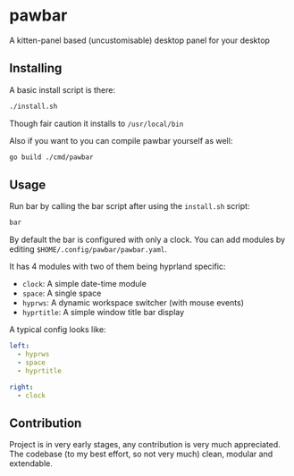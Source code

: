 # pawbar
A kitten-panel based (uncustomisable) desktop panel for your desktop

## Installing
A basic install script is there:
```sh
./install.sh
```
Though fair caution it installs to `/usr/local/bin`

Also if you want to you can compile pawbar yourself as well:
```sh
go build ./cmd/pawbar
```

## Usage
Run bar by calling the bar script after using the `install.sh` script:
```sh
bar
```


By default the bar is configured with only a clock. You can add modules by editing `$HOME/.config/pawbar/pawbar.yaml`.

It has 4 modules with two of them being hyprland specific:
 - `clock`: A simple date-time module
 - `space`: A single space
 - `hyprws`: A dynamic workspace switcher (with mouse events)
 - `hyprtitle`: A simple window title bar display

A typical config looks like:
```yaml
left:
  - hyprws
  - space
  - hyprtitle

right:
  - clock
```

## Contribution
Project is in very early stages, any contribution is very much appreciated. 
The codebase (to my best effort, so not very much) clean, modular and extendable. 
